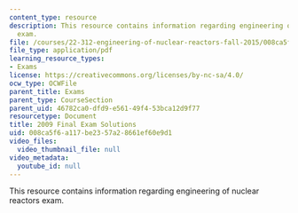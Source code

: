 ```yaml
---
content_type: resource
description: This resource contains information regarding engineering of nuclear reactors
  exam.
file: /courses/22-312-engineering-of-nuclear-reactors-fall-2015/008ca5f6a117be2357a28661ef60e9d1_MIT22_312F15_final_2009Sol.pdf
file_type: application/pdf
learning_resource_types:
- Exams
license: https://creativecommons.org/licenses/by-nc-sa/4.0/
ocw_type: OCWFile
parent_title: Exams
parent_type: CourseSection
parent_uid: 46782ca0-dfd9-e561-49f4-53bca12d9f77
resourcetype: Document
title: 2009 Final Exam Solutions
uid: 008ca5f6-a117-be23-57a2-8661ef60e9d1
video_files:
  video_thumbnail_file: null
video_metadata:
  youtube_id: null
---
```

This resource contains information regarding engineering of nuclear reactors exam.